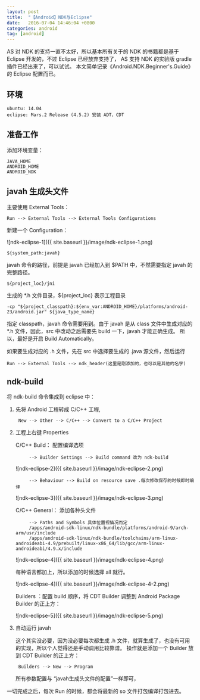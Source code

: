 ```yaml
---
layout: post
title:  "【Android】NDK与Eclipse"
date:   2016-07-04 14:46:04 +0800
categories: android
tag: [android]
---
```

AS 对 NDK 的支持一直不太好，所以基本所有关于的 NDK 的书籍都是基于 Eclipse 开发的，不过 Eclipse 已经放弃支持了，
AS 支持 NDK 的实验版 gradle 插件已经出来了，可以试试。 
本文简单记录《Android.NDK.Beginner's.Guide》的 Eclipse 配置而已。

## 环境

    ubuntu: 14.04
    eclipse: Mars.2 Release (4.5.2) 安装 ADT，CDT

## 准备工作

添加环境变量：

    JAVA_HOME
    ANDROID_HOME
    ANDROID_NDK

## javah 生成头文件

主要使用 External Tools：

    Run --> External Tools --> External Tools Configurations 

新建一个 Configuration：

![ndk-eclipse-1]({{ site.baseurl }}/image/ndk-eclipse-1.png)

    ${system_path:javah}

javah 命令的路径，前提是 javah 已经加入到 $PATH 中，不然需要指定 javah 的完整路径。

    ${project_loc}/jni

生成的 *.h 文件目录，${project_loc} 表示工程目录

    -cp "${project_classpath}:${env_var:ANDROID_HOME}/platforms/android-23/android.jar" ${java_type_name}

指定 classpath，javah 命令需要用到。由于 javah 是从 class 文件中生成对应的 *.h 文件，因此，src 中改动之后需要先 build 一下，javah 才能正确生成。
所以，最好是开启 Build Automatically。

如果要生成对应的 .h 文件，先在 src 中选择要生成的 .java 源文件，然后运行

    Run --> External Tools --> ndk_header(这里是刚添加的，也可以是其他的名字)
    
## ndk-build

将 ndk-build 命令集成到 eclipse 中：

1. 先将 Android 工程转成 C/C++ 工程,
    
        New --> Other --> C/C++ --> Convert to a C/C++ Project

2. 工程上右键 Properties

    C/C++ Build： 配置编译选项
    
            --> Builder Settings --> Build command 改为 ndk-build
        
    ![ndk-eclipse-2]({{ site.baseurl }}/image/ndk-eclipse-2.png)

            --> Behaviour --> Build on resource save .每次修改保存的时候即时编译
        
    ![ndk-eclipse-3]({{ site.baseurl }}/image/ndk-eclipse-3.png)
     
    C/C++ General： 添加各种头文件
      
            --> Paths and Symbols 具体位置视情况而定
            /apps/android-sdk-linux/ndk-bundle/platforms/android-9/arch-arm/usr/include
            /apps/android-sdk-linux/ndk-bundle/toolchains/arm-linux-androideabi-4.9/prebuilt/linux-x86_64/lib/gcc/arm-linux-androideabi/4.9.x/include
            
    ![ndk-eclipse-4]({{ site.baseurl }}/image/ndk-eclipse-4.png)
    
    每种语言都加上，所以添加的时候选择 all 就行。
    
    ![ndk-eclipse-4]({{ site.baseurl }}/image/ndk-eclipse-4-2.png)

    Builders ：配置 build 顺序，将 CDT Builder 调整到 Android Package Builder 的正上方：
    
    ![ndk-eclipse-5]({{ site.baseurl }}/image/ndk-eclipse-5.png)
    
3. 自动运行 javah 

    这个其实没必要，因为没必要每次都生成 .h 文件，就算生成了，也没有可用的实现，所以个人觉得还是手动调用比较靠谱。
    操作就是添加一个 Builder 放到 CDT Builder 的正上方：
    
        Builders --> New --> Program
        
    所有参数配置与 “javah生成头文件的配置”一样即可，



一切完成之后，每次 Run 的时候，都会将最新的 so 文件打包编译打包进去。

